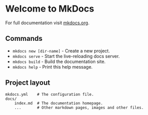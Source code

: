 # Welcome to MkDocs

For full documentation visit [mkdocs.org](https://mkdocs.org).

## Commands

* `mkdocs new [dir-name]` - Create a new project.
* `mkdocs serve` - Start the live-reloading docs server.
* `mkdocs build` - Build the documentation site.
* `mkdocs help` - Print this help message.

## Project layout

```text
mkdocs.yml    # The configuration file.
docs/
    index.md  # The documentation homepage.
    ...       # Other markdown pages, images and other files.
```

